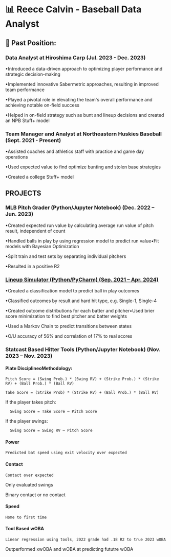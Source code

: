 # 📊 **Reece Calvin - Baseball Data Analyst**

## 🏢 **Past Position**: 
### Data Analyst at Hiroshima Carp    (Jul. 2023 - Dec. 2023)

•Introduced a data-driven approach to optimizing player performance and strategic decision-making

•Implemented innovative Sabermetric approaches, resulting in improved team performance

•Played a pivotal role in elevating the team's overall performance and achieving notable on-field success

•Helped in on-field strategy such as bunt and lineup decisions and created an NPB Stuff+ model

### Team Manager and Analyst at Northeastern Huskies Baseball    (Sept. 2021 - Present)

•Assisted coaches and athletics staff with practice and game day operations

•Used expected value to find optimize bunting and stolen base strategies

•Created a college Stuff+ model

## PROJECTS

### MLB Pitch Grader (Python/Jupyter Notebook)    (Dec. 2022 – Jun. 2023)

•Created expected run value by calculating average run value of pitch result, independent of count

•Handled balls in play by using regression model to predict run value•Fit models with Bayesian Optimization

•Split train and test sets by separating individual pitchers

•Resulted in a positive R2


### [Lineup Simulator (Python/PyCharm)    (Sep. 2021 – Apr. 2024)](https://github.com/Reece236/MLB_Sim)

•Created a classification model to predict ball in play outcomes

•Classified outcomes by result and hard hit type, e.g. Single-1, Single-4

•Created outcome distributions for each batter and pitcher•Used brier score minimization to find best pitcher and batter weights

•Used a Markov Chain to predict transitions between states

•O/U accuracy of 56% and correlation of 17% to real scores


### Statcast Based Hitter Tools (Python/Jupyter Notebook)    (Nov. 2023 – Nov. 2023)

#### Plate DisciplineoMethodology:

    Pitch Score = (Swing Prob.) * (Swing RV) + (Strike Prob.) * (Strike RV) + (Ball Prob.) * (Ball RV)
  
    Take Score = (Strike Prob) * (Strike RV) + (Ball Prob.) * (Ball RV)
  
  If the player takes pitch:
  
      Swing Score = Take Score — Pitch Score
      
  If the player swings:
  
      Swing Score = Swing RV — Pitch Score
#### Power

    Predicted bat speed using exit velocity over expected

#### Contact

    Contact over expected
    
  Only evaluated swings
  
  Binary contact or no contact

#### Speed

    Home to first time

#### Tool Based wOBA

    Linear regression using tools, 2022 grade had .18 R2 to true 2023 wOBA
  
  Outperformed xwOBA and wOBA at predicting fututre wOBA
